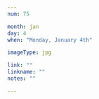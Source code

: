 ```yaml
---
num: 75

month: jan
day: 4
when: "Monday, January 4th"

imageType: jpg

link: ""
linkname: ""
notes: ""

---
```


